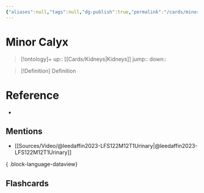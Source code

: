 ```yaml
---
{"aliases":null,"tags":null,"dg-publish":true,"permalink":"/cards/minor-calyx/","dgPassFrontmatter":true}
---
```


# Minor Calyx

> [!ontology]+
> up:: [[Cards/Kidneys\|Kidneys]]
> jump:: 
> down:: 

> [!Definition] Definition
> 

# Reference
- 

## Mentions
- [[Sources/Video/@leedaffin2023-LFS122M12T1Urinary\|@leedaffin2023-LFS122M12T1Urinary]]

{ .block-language-dataview}

## Flashcards
